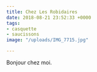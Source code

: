 ```yaml
---
title: Chez Les Robidaires
date: 2018-08-21 23:52:33 +0000
tags:
- casquette
- saucissons
image: "/uploads/IMG_7715.jpg"

---
```

Bonjour chez moi.